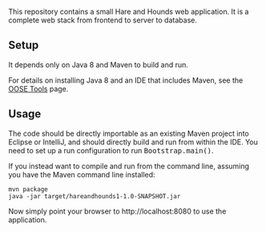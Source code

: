 
This repository contains a small Hare and Hounds web application.  It is a complete web stack from frontend to server to database.

Setup
-----

It depends only on Java 8 and Maven to build and run.

For details on installing Java 8 and an IDE that includes Maven, see the [OOSE Tools] page.


Usage
-----

The code should be directly importable as an existing Maven project into Eclipse or IntelliJ, and should directly build and run from within the IDE.  You need to set up a run configuration to run <tt>Bootstrap.main()</tt>.

If you instead want to compile and run from the command line, assuming you have the Maven command line installed:

```console
mvn package
java -jar target/hareandhounds1-1.0-SNAPSHOT.jar
```

Now simply point your browser to http://localhost:8080 to use the application.

[OOSE Tools]:http://pl.cs.jhu.edu/oose/resources/tools.shtml
[OOSE Web Java Lecture]: http://pl.cs.jhu.edu/oose/lectures/webjava.shtml

